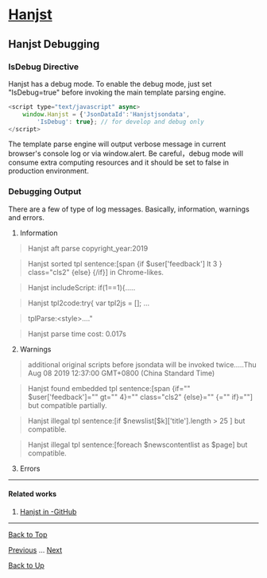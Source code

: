 # [Hanjst](/hanjst/index)
## Hanjst Debugging
### IsDebug Directive
Hanjst has a debug mode.
To enable the debug mode, just set "IsDebug=true" before invoking the main template parsing engine.

```javascript
<script type="text/javascript" async>
    window.Hanjst = {'JsonDataId':'Hanjstjsondata', 
	    'IsDebug': true}; // for develop and debug only
</script>
```

The template parse engine will output verbose message in current browser's console log or via window.alert.
Be careful，debug mode will consume extra computing resources and it should be set to false in production environment.
 
### Debugging Output
There are a few of type of log messages. Basically, information, warnings and errors.

1. Information
>Hanjst aft parse copyright_year:2019

>Hanjst sorted tpl sentence:[span {if \$user['feedback'] lt 3 } class="cls2" {else} {/if}] in Chrome-likes.

>Hanjst includeScript:	if(1==1){.....

>Hanjst tpl2code:try{ var tpl2js = []; ...

>tplParse:&lt;style>...."

>Hanjst parse time                 cost: 0.017s



2. Warnings
> additional original scripts before jsondata will be invoked twice.....Thu Aug 08 2019 12:37:00 GMT+0800 (China Standard Time)

>Hanjst found embedded tpl sentence:[span {if="" $user['feedback']="" gt="" 4}="" class="cls2" {else}="" {="" if}=""] but compatible partially.

>Hanjst illegal tpl sentence:[if \$newslist[$k]['title'].length > 25 ] but compatible.

>Hanjst illegal tpl sentence:[foreach $newscontentlist as $page] but compatible.



3. Errors


---
#### Related works
1. [Hanjst in -GitHub]([https://github.com/wadelau/Hanjst](https://github.com/wadelau/Hanjst))


----
[Back to Top](/hanjst/hanjst-debug)

[Previous](./hanjst-config) ... [Next](./)

[Back to Up](/hanjst/index)
<!--stackedit_data:
eyJoaXN0b3J5IjpbNDA3NTk0OV19
-->
